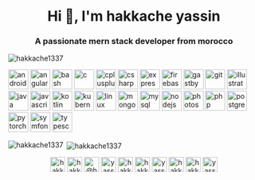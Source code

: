 
<h1 align="center">Hi 👋, I'm hakkache yassin</h1>
<h3 align="center">A passionate mern stack developer from morocco</h3>

<p align="left"> <img src="https://komarev.com/ghpvc/?username=hakkache1337" alt="hakkache1337" /> </p>

<!-- BLOG-POST-LIST:START -->
<!-- BLOG-POST-LIST:END -->

<p align="left"><img src="https://devicons.github.io/devicon/devicon.git/icons/android/android-original-wordmark.svg" alt="android" width="40" height="40"/> <img src="https://devicons.github.io/devicon/devicon.git/icons/angularjs/angularjs-original.svg" alt="angularjs" width="40" height="40"/> <img src="https://www.vectorlogo.zone/logos/gnu_bash/gnu_bash-icon.svg" alt="bash" width="40" height="40"/> <img src="https://devicons.github.io/devicon/devicon.git/icons/c/c-original.svg" alt="c" width="40" height="40"/> <img src="https://devicons.github.io/devicon/devicon.git/icons/cplusplus/cplusplus-original.svg" alt="cplusplus" width="40" height="40"/> <img src="https://devicons.github.io/devicon/devicon.git/icons/csharp/csharp-original.svg" alt="csharp" width="40" height="40"/> <img src="https://devicons.github.io/devicon/devicon.git/icons/express/express-original-wordmark.svg" alt="express" width="40" height="40"/> <img src="https://www.vectorlogo.zone/logos/firebase/firebase-icon.svg" alt="firebase" width="40" height="40"/> <img src="https://www.vectorlogo.zone/logos/gatsbyjs/gatsbyjs-icon.svg" alt="gastby" width="40" height="40"/> <img src="https://www.vectorlogo.zone/logos/git-scm/git-scm-icon.svg" alt="git" width="40" height="40"/> <img src="https://www.vectorlogo.zone/logos/adobe_illustrator/adobe_illustrator-icon.svg" alt="illustrator" width="40" height="40"/> <img src="https://devicons.github.io/devicon/devicon.git/icons/java/java-original-wordmark.svg" alt="java" width="40" height="40"/> <img src="https://devicons.github.io/devicon/devicon.git/icons/javascript/javascript-original.svg" alt="javascript" width="40" height="40"/> <img src="https://www.vectorlogo.zone/logos/kotlinlang/kotlinlang-icon.svg" alt="kotlin" width="40" height="40"/> <img src="https://www.vectorlogo.zone/logos/kubernetes/kubernetes-icon.svg" alt="kubernetes" width="40" height="40"/> <img src="https://devicons.github.io/devicon/devicon.git/icons/linux/linux-original.svg" alt="linux" width="40" height="40"/> <img src="https://devicons.github.io/devicon/devicon.git/icons/mongodb/mongodb-original-wordmark.svg" alt="mongodb" width="40" height="40"/> <img src="https://devicons.github.io/devicon/devicon.git/icons/mysql/mysql-original-wordmark.svg" alt="mysql" width="40" height="40"/> <img src="https://devicons.github.io/devicon/devicon.git/icons/nodejs/nodejs-original-wordmark.svg" alt="nodejs" width="40" height="40"/> <img src="https://devicons.github.io/devicon/devicon.git/icons/photoshop/photoshop-plain.svg" alt="photoshop" width="40" height="40"/> <img src="https://devicons.github.io/devicon/devicon.git/icons/php/php-original.svg" alt="php" width="40" height="40"/> <img src="https://devicons.github.io/devicon/devicon.git/icons/postgresql/postgresql-original-wordmark.svg" alt="postgresql" width="40" height="40"/> <img src="https://www.vectorlogo.zone/logos/pytorch/pytorch-icon.svg" alt="pytorch" width="40" height="40"/> <img src="https://symfony.com/logos/symfony_black_03.svg" alt="symfony" width="40" height="40"/> <img src="https://devicons.github.io/devicon/devicon.git/icons/typescript/typescript-original.svg" alt="typescript" width="40" height="40"/></p><p><img align="left" src="https://github-readme-stats.vercel.app/api/top-langs/?username=hakkache1337&layout=compact&hide=html" alt="hakkache1337" /></p>

<p>&nbsp;<img align="center" src="https://github-readme-stats.vercel.app/api?username=hakkache1337&show_icons=true" alt="hakkache1337" /></p>

<p align="center">
<a href="https://codepen.io/hakkache1337" target="blank"><img align="center" src="https://cdn.jsdelivr.net/npm/simple-icons@3.0.1/icons/codepen.svg" alt="hakkache1337" height="30" width="30" /></a>
<a href="https://dev.to/hakkache1337" target="blank"><img align="center" src="https://cdn.jsdelivr.net/npm/simple-icons@3.0.1/icons/dev-dot-to.svg" alt="hakkache1337" height="30" width="30" /></a>
<a href="https://twitter.com/@hakkacheyassin1" target="blank"><img align="center" src="https://cdn.jsdelivr.net/npm/simple-icons@3.0.1/icons/twitter.svg" alt="@hakkacheyassin1" height="30" width="30" /></a>
<a href="https://linkedin.com/in/yassine hakkache" target="blank"><img align="center" src="https://cdn.jsdelivr.net/npm/simple-icons@3.0.1/icons/linkedin.svg" alt="yassine hakkache" height="30" width="30" /></a>
<a href="https://stackoverflow.com/users/hakkacheyassin1234" target="blank"><img align="center" src="https://cdn.jsdelivr.net/npm/simple-icons@3.0.1/icons/stackoverflow.svg" alt="hakkacheyassin1234" height="30" width="30" /></a>
<a href="https://codesandbox.com/hakkache1337" target="blank"><img align="center" src="https://cdn.jsdelivr.net/npm/simple-icons@3.0.1/icons/codesandbox.svg" alt="hakkache1337" height="30" width="30" /></a>
<a href="https://kaggle.com/yassine hakkache" target="blank"><img align="center" src="https://cdn.jsdelivr.net/npm/simple-icons@3.0.1/icons/kaggle.svg" alt="yassine hakkache" height="30" width="30" /></a>
<a href="https://fb.com/hakkacheyassin" target="blank"><img align="center" src="https://cdn.jsdelivr.net/npm/simple-icons@3.0.1/icons/facebook.svg" alt="hakkacheyassin" height="30" width="30" /></a>
<a href="https://instagram.com/hakkacheyassine" target="blank"><img align="center" src="https://cdn.jsdelivr.net/npm/simple-icons@3.0.1/icons/instagram.svg" alt="hakkacheyassine" height="30" width="30" /></a>
<a href="https://www.youtube.com/c/yassine hakkache" target="blank"><img align="center" src="https://cdn.jsdelivr.net/npm/simple-icons@3.0.1/icons/youtube.svg" alt="yassine hakkache" height="30" width="30" /></a>
</p>

